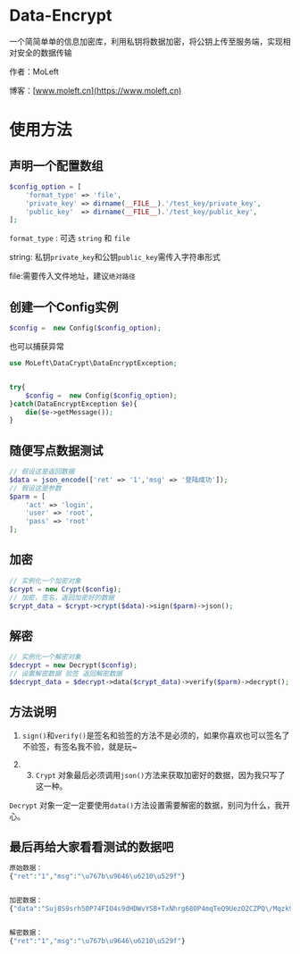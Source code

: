 # Data-Encrypt
一个简简单单的信息加密库，利用私钥将数据加密，将公钥上传至服务端，实现相对安全的数据传输

作者：MoLeft

博客：[www.moleft.cn](https://www.moleft.cn)

# 使用方法

## 声明一个配置数组

```php
$config_option = [
    'format_type' => 'file',
    'private_key' => dirname(__FILE__).'/test_key/private_key',
    'public_key'  => dirname(__FILE__).'/test_key/public_key',
];
```
``format_type`` : 可选 ``string`` 和 ``file``

string: 私钥``private_key``和公钥``public_key``需传入字符串形式

file:需要传入文件地址，建议``绝对路径``

## 创建一个Config实例

```php
$config =  new Config($config_option);
```
也可以捕获异常
```php
use MoLeft\DataCrypt\DataEncryptException;


try{
    $config =  new Config($config_option);
}catch(DataEncryptException $e){
    die($e->getMessage());
}
```

## 随便写点数据测试

```php
// 假设这是返回数据
$data = json_encode(['ret' => '1','msg' => '登陆成功']);
// 假设这是参数
$parm = [
    'act' => 'login',
    'user' => 'root',
    'pass' => 'root'
];
```

## 加密

```php
// 实例化一个加密对象
$crypt = new Crypt($config);
// 加密，签名，返回加密好的数据
$crypt_data = $crypt->crypt($data)->sign($parm)->json();
```

## 解密

```php
// 实例化一个解密对象
$decrypt = new Decrypt($config);
// 设置解密数据 验签 返回解密数据
$decrypt_data = $decrypt->data($crypt_data)->verify($parm)->decrypt();
```

## 方法说明

1. ``sign()``和``verify()``是签名和验签的方法不是必须的，如果你喜欢也可以签名了不验签，有签名我不验，就是玩~

2. 3. ``Crypt`` 对象最后必须调用``json()``方法来获取加密好的数据，因为我只写了这一种。

``Decrypt`` 对象一定一定要使用``data()``方法设置需要解密的数据，别问为什么，我开心。

## 最后再给大家看看测试的数据吧

```php
原始数据：
{"ret":"1","msg":"\u767b\u9646\u6210\u529f"}


加密数据：
{"data":"Suj8S9srh50P74FIO4s9dHDWvYSB+TxNhrg68OP4mqTeQ9UezO2CZPQ\/Mqzk9r0TUJ\/VReDqxtwrP4O8K6GlmpgyW\/RTXMPy5rGsv1K\/RD45LMPVr1VJyiyKDqjNLZ+D8SLFwNi5dn1uukGqeTO6IzcD\/vf4WuYQ7xq\/yV0hF1e+gh4GkYSQczFWPJNtwWHRDi8Q0rOu48tPbb\/5poduKyObh7CZDiQ3OWuXyS7b2KMMGAL9BM3p0Juzq19QmfSYFl3uBzNu+\/N7LuHhy3egMYNCHpYPkr7xcT9Ra7muaMuTMcJPKSv\/APark3cJnl5ZA+HzJXrDEFJjNIgRAeaBXQ==","sign":"JClGoEWdwIAfUSnIPv1eaqzH7ETC6eeq0c3smEeLq4FkOtEQB\/Q3qLww76ZqWy1Dc4ubyB7eTjGiKouJdusRq0z4glBz0Vze1ZRlQMYVydmUiL4KlCE25fHwyfDTE2KTQs4ZG1bSfe1ENz\/twaLlvBJwhATsoiq7oV1YUAWeAinpREkkdSQL+N1KzkDuIp9JP73b0r3n5g2Rx1QINS1\/T6VIsA2wkqNCHm+43y2A928CCkQdve7VFk\/rL71+XdKWzYRoU+Xde1NPEDOuWP7SzV\/3+DdBwmUjahS\/pIBq0twueQYstPSSd7GU2Lmh\/92+y1SKamW2lIx1kmHcwgcZmA=="}


解密数据：
{"ret":"1","msg":"\u767b\u9646\u6210\u529f"}
```